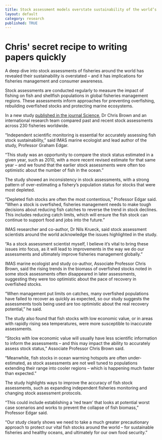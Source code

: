 ```yaml
---
title: Stock assessment models overstate sustainability of the world’s fisheries
layout: default
category: research
published: TRUE
---
```


# Chris' secret recipe to writing papers quickly 

A deep dive into stock assessments of fisheries around the world has revealed their sustainability is overstated – and it has implications for fisheries management and consumer awareness.

Stock assessments are conducted regularly to measure the impact of fishing on fish and shellfish populations in global fisheries management regions. These assessments inform approaches for preventing overfishing, rebuilding overfished stocks and protecting marine ecosystems. 

In a new study [published in the journal Science](https://www.science.org/doi/10.1126/science.adl6282), Dr Chris Brown and an international research team  compared past and recent stock assessments across 230 fisheries worldwide. 

“Independent scientific monitoring is essential for accurately assessing fish stock sustainability,” said IMAS marine ecologist and lead author of the study, Professor Graham Edgar. 

“This study was an opportunity to compare the stock status estimated in a given year, such as 2010, with a more recent revised estimate for that same year – and we found that the earlier stock assessments were often too optimistic about the number of fish in the ocean.” 

The study showed an inconsistency in stock assessments, with a strong pattern of over-estimating a fishery’s population status for stocks that were most depleted. 

“Depleted fish stocks are often the most contentious,” Professor Edgar said. “When a stock is overfished, fisheries management needs to make tough decisions about reducing fish catches to reverse the trend in stock declines. This includes reducing catch limits, which will ensure the fish stock can continue to support food and jobs into the future.” 

IMAS researcher and co-author, Dr Nils Krueck, said stock assessment scientists around the world acknowledge the issues highlighted in the study.

“As a stock assessment scientist myself, I believe it’s vital to bring these issues into focus, as it will lead to improvements in the way we do our assessments and ultimately improve fisheries management globally.”

IMAS marine ecologist and study co-author, Associate Professor Chris Brown, said the rising trends in the biomass of overfished stocks noted in some stock assessments often disappeared in later assessments, suggesting they were too optimistic about the pace of recovery in overfished stocks. 

“When management put limits on catches, many overfished populations have failed to recover as quickly as expected, so our study suggests the assessments tools being used are too optimistic about the real recovery potential,” he said. 

The study also found that fish stocks with low economic value, or in areas with rapidly rising sea temperatures, were more susceptible to inaccurate assessments. 

“Stocks with low economic value will usually have less scientific information to inform the assessments – and this may impact the ability to accurately assess stock status,” Associate Professor Chris Brown said. 

“Meanwhile, fish stocks in ocean warming hotspots are often under-estimated, as stock assessments are not well tuned to populations extending their range into cooler regions – which is happening much faster than expected.” 

The study highlights ways to improve the accuracy of fish stock assessments, such as expanding independent fisheries monitoring and changing stock assessment protocols.

“This could include establishing a ‘red team’ that looks at potential worst case scenarios and works to prevent the collapse of fish biomass,” Professor Edgar said. 

“Our study clearly shows we need to take a much greater precautionary approach to protect our vital fish stocks around the world – for sustainable fisheries and healthy oceans, and ultimately for our own food security.”
